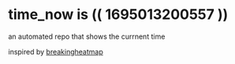 # time_now is (( 1695013200557 ))

an automated repo that shows the currnent time

inspired by [breakingheatmap](https://github.com/breakingheatmap/breakingheatmap)